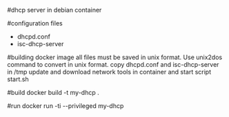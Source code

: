 #dhcp server in debian container


#configuration files
- dhcpd.conf  
- isc-dhcp-server

#building docker image
all files must be saved in unix format. Use unix2dos command to convert in unix format.
copy dhcpd.conf  and isc-dhcp-server in /tmp
update and download network tools in container and start script start.sh

#build
docker build -t my-dhcp .

#run
docker run -ti --privileged my-dhcp